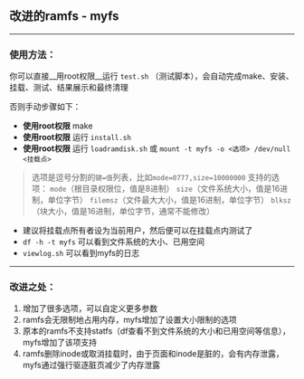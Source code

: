 ## 改进的ramfs - __myfs__
----
### 使用方法：

你可以直接__用root权限__运行 `test.sh` （测试脚本），会自动完成make、安装、挂载、测试、结果展示和最终清理

否则手动步骤如下：

* __使用root权限__ make
* __使用root权限__ 运行 `install.sh`
* __使用root权限__ 运行 `loadramdisk.sh` 或 `mount -t myfs -o <选项> /dev/null <挂载点>`
> 选项是逗号分割的`键=值`列表，比如`mode=0777,size=10000000`
> 支持的选项：
> `mode`（根目录权限位，值是8进制）
> `size`（文件系统大小，值是16进制，单位字节）
> `filemsz`（文件最大大小，值是16进制，单位字节）
> `blksz`（块大小，值是16进制，单位字节，通常不能修改）

* 建议将挂载点所有者设为当前用户，然后便可以在挂载点内测试了
* `df -h -t myfs` 可以看到文件系统的大小、已用空间
* `viewlog.sh` 可以看到myfs的日志

----
### 改进之处：

1. 增加了很多选项，可以自定义更多参数
2. ramfs会无限制地占用内存，myfs增加了设置大小限制的选项
3. 原本的ramfs不支持statfs（df查看不到文件系统的大小和已用空间等信息），myfs增加了该项支持
4. ramfs删除inode或取消挂载时，由于页面和inode是脏的，会有内存泄露，myfs通过强行驱逐脏页减少了内存泄露
